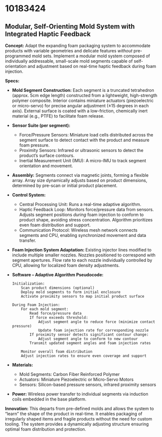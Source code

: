 # 10183424

## Modular, Self-Orienting Mold System with Integrated Haptic Feedback

**Concept:** Adapt the expanding foam packaging system to accommodate products with variable geometries and delicate features *without* pre-programmed mold sets. Implement a modular mold system composed of individually addressable, small-scale mold segments capable of self-orientation and adjustment based on real-time haptic feedback during foam injection.

**Specs:**

*   **Mold Segment Construction:** Each segment is a truncated tetrahedron (approx. 5cm edge length) constructed from a lightweight, high-strength polymer composite. Interior contains miniature actuators (piezoelectric or micro-servo) for precise angular adjustment (±15 degrees in each axis). External surface is coated with a low-friction, chemically inert material (e.g., PTFE) to facilitate foam release.
*   **Sensor Suite (per segment):**
    *   Force/Pressure Sensors: Miniature load cells distributed across the segment surface to detect contact with the product and measure foam pressure.
    *   Proximity Sensors: Infrared or ultrasonic sensors to detect the product’s surface contours.
    *   Inertial Measurement Unit (IMU): A micro-IMU to track segment orientation and movement.
*   **Assembly:** Segments connect via magnetic joints, forming a flexible array. Array size dynamically adjusts based on product dimensions, determined by pre-scan or initial product placement.
*   **Control System:**
    *   Central Processing Unit: Runs a real-time adaptive algorithm.
    *   Haptic Feedback Loop: Monitors force/pressure data from sensors. Adjusts segment positions *during* foam injection to conform to product shape, avoiding stress concentration. Algorithm prioritizes even foam distribution and support.
    *   Communication Protocol: Wireless mesh network connects segments and CPU, enabling synchronized movement and data transfer.
*   **Foam Injection System Adaptation:** Existing injector lines modified to include multiple smaller nozzles. Nozzles positioned to correspond with segment apertures. Flow rate to each nozzle individually controlled by CPU, allowing for localized foam density adjustments.
*   **Software – Adaptive Algorithm Pseudocode:**

    ```
    Initialization:
        Scan product dimensions (optional)
        Deploy mold segments to form initial enclosure
        Activate proximity sensors to map initial product surface

    During Foam Injection:
        For each mold segment:
            Read force/pressure data
            If force exceeds threshold:
                Adjust segment angle to reduce force (minimize contact pressure)
                Update foam injection rate for corresponding nozzle
            If proximity sensor detects significant contour change:
                Adjust segment angle to conform to new contour
            Transmit updated segment angles and foam injection rates

        Monitor overall foam distribution
        Adjust injection rates to ensure even coverage and support
    ```

*   **Materials:**
    *   Mold Segments: Carbon Fiber Reinforced Polymer
    *   Actuators: Miniature Piezoelectric or Micro-Servo Motors
    *   Sensors: Silicon-based pressure sensors, infrared proximity sensors
*   **Power:** Wireless power transfer to individual segments via induction coils embedded in the base platform.

**Innovation:** This departs from pre-defined molds and allows the system to “learn” the shape of the product in real-time. It enables packaging of irregularly shaped items and fragile products without the need for custom tooling. The system provides a dynamically adjusting structure ensuring optimal foam distribution and protection.